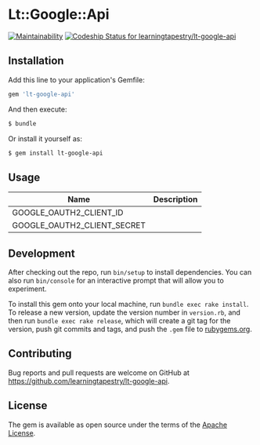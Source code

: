 # Lt::Google::Api

[![Maintainability](https://api.codeclimate.com/v1/badges/14c045858a1bdf132c3f/maintainability)](https://codeclimate.com/github/learningtapestry/lt-google-api/maintainability)
[![Codeship Status for learningtapestry/lt-google-api](https://app.codeship.com/projects/c23dbbf0-26f8-0137-d557-666da1a91ebd/status?branch=master)](https://app.codeship.com/projects/330486)

## Installation

Add this line to your application's Gemfile:

```ruby
gem 'lt-google-api'
```

And then execute:

```sh
$ bundle
```

Or install it yourself as:

```sh
$ gem install lt-google-api
```

## Usage

| Name | Description |
|------|-------------|
|GOOGLE_OAUTH2_CLIENT_ID||
|GOOGLE_OAUTH2_CLIENT_SECRET||

## Development

After checking out the repo, run `bin/setup` to install dependencies. You can also run `bin/console` for an interactive prompt that will allow you to experiment.

To install this gem onto your local machine, run `bundle exec rake install`. To release a new version, update the version number in `version.rb`, and then run `bundle exec rake release`, which will create a git tag for the version, push git commits and tags, and push the `.gem` file to [rubygems.org](https://rubygems.org).

## Contributing

Bug reports and pull requests are welcome on GitHub at https://github.com/learningtapestry/lt-google-api.

## License
The gem is available as open source under the terms of the [Apache License](https://github.com/learningtapestry/lcms-engine/blob/master/LICENSE).
